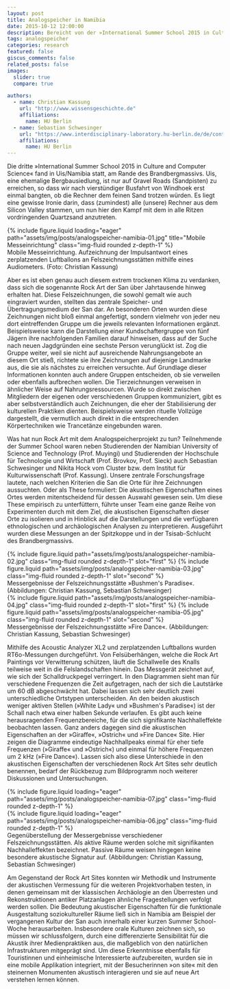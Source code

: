 ```yaml
---
layout: post
title: Analogspeicher in Namibia
date: 2015-10-12 12:00:00
description: Bereicht von der »International Summer School 2015 in Culture and Computer Science«
tags: analogspeicher
categories: research 
featured: false
giscus_comments: false
related_posts: false
images:
  slider: true
  compare: true

authors:
  - name: Christian Kassung
    url: "http://www.wissensgeschichte.de"
    affiliations:
      name: HU Berlin
  - name: Sebastian Schwesinger
    url: "https://www.interdisciplinary-laboratory.hu-berlin.de/de/content/sebastian-schwesinger/"
    affiliations:
      name: HU Berlin
---
```


Die dritte »International Summer School 2015 in Culture and Computer Science«
fand in Uis/Namibia statt, am Rande des Brandbergmassivs. Uis, eine ehemalige
Bergbausiedlung, ist nur auf Gravel Roads (Sandpisten) zu erreichen, so dass
wir nach vierstündiger Busfahrt von Windhoek erst einmal bangten, ob die
Rechner dem feinen Sand trotzen würden. Es liegt eine gewisse Ironie darin,
dass (zumindest) alle (unsere) Rechner aus dem Silicon Valley stammen, um nun
hier den Kampf mit dem in alle Ritzen vordringenden Quartzsand anzutreten.

<div class="row">
  <div class="col-sm mt-3 mt-md-0">
    {% include figure.liquid loading="eager" path="assets/img/posts/analogspeicher-namibia-01.jpg" title="Mobile Messeinrichtung" class="img-fluid rounded z-depth-1" %}
  </div>
</div>
<div class="caption">
  Mobile Messeinrichtung. Aufzeichnung der Impulsantwort eines zerplatzenden
  Luftballons an Felszeichnungsstätten mithilfe eines Audiometers. (Foto:
  Christian Kassung)
</div>

Aber es ist eben genau auch diesem extrem trockenen Klima zu verdanken, dass
sich die sogenannte Rock Art der San über Jahrtausende hinweg erhalten hat.
Diese Felszeichnungen, die sowohl gemalt wie auch eingraviert wurden, stellten
das zentrale Speicher- und Übertragungsmedium der San dar. An besonderen Orten
wurden diese Zeichnungen nicht bloß einmal angefertigt, sondern vielmehr von
jeder neu dort eintreffenden Gruppe um die jeweils relevanten Informationen
ergänzt. Beispielsweise kann die Darstellung einer Kundschaftergruppe von fünf
Jägern ihre nachfolgenden Familien darauf hinweisen, dass auf der Suche nach
neuen Jagdgründen eine sechste Person verunglückt ist.  Zog die Gruppe weiter,
weil sie nicht auf ausreichende Nahrungsangebote an diesem Ort stieß, richtete
sie ihre Zeichnungen auf diejenige Landmarke aus, die sie als nächstes zu
erreichen versuchte. Auf Grundlage dieser Informationen konnten auch andere
Gruppen entscheiden, ob sie verweilen oder ebenfalls aufbrechen wollen. Die
Tierzeichnungen verweisen in ähnlicher Weise auf Nahrungsressourcen. Wurde so
direkt zwischen Mitgliedern der eigenen oder verschiedenen Gruppen
kommuniziert, gibt es aber selbstverständlich auch Zeichnungen, die eher der
Stabilisierung der kulturellen Praktiken dienten. Beispielsweise werden
rituelle Vollzüge dargestellt, die vermutlich auch direkt in die entsprechenden
Körpertechniken wie Trancetänze eingebunden waren.

Was hat nun Rock Art mit dem Analogspeicherprojekt zu tun? Teilnehmende der
Summer School waren neben Studierenden der Namibian University of Science and
Technology (Prof. Muyingi) und Studierenden der Hochschule für Technologie und
Wirtschaft (Prof. Brovkov, Prof. Sieck) auch Sebastian Schwesinger und Nikita
Hock vom Cluster bzw. dem Institut für Kulturwissenschaft (Prof. Kassung).
Unsere zentrale Forschungsfrage lautete, nach welchen Kriterien die San die
Orte für ihre Zeichnungen aussuchten. Oder als These formuliert: Die
akustischen Eigenschaften eines Ortes werden mitentscheidend für dessen Auswahl
gewesen sein. Um diese These empirisch zu unterfüttern, führte unser Team eine
ganze Reihe von Experimenten durch mit dem Ziel, die akustischen Eigenschaften
dieser Orte zu isolieren und in Hinblick auf die Darstellungen und die
verfügbaren ethnologischen und archäologischen Analysen zu interpretieren.
Ausgeführt wurden diese Messungen an der Spitzkoppe und in der Tsisab-Schlucht
des Brandbergmassivs.

<img-comparison-slider>
  {% include figure.liquid path="assets/img/posts/analogspeicher-namibia-02.jpg" class="img-fluid rounded z-depth-1" slot="first" %}
  {% include figure.liquid path="assets/img/posts/analogspeicher-namibia-03.jpg" class="img-fluid rounded z-depth-1" slot="second" %}
</img-comparison-slider>
<div class="caption">
  Messergebnisse der Felszeichnungsstätte »Bushmen's Paradise«.
  (Abbildungen: Christian Kassung, Sebastian Schwesinger)
</div>

<img-comparison-slider>
  {% include figure.liquid path="assets/img/posts/analogspeicher-namibia-04.jpg" class="img-fluid rounded z-depth-1" slot="first" %}
  {% include figure.liquid path="assets/img/posts/analogspeicher-namibia-05.jpg" class="img-fluid rounded z-depth-1" slot="second" %}
</img-comparison-slider>
<div class="caption">
  Messergebnisse der Felszeichnungsstätte »Fire Dance«.
  (Abbildungen: Christian Kassung, Sebastian Schwesinger)
</div>

Mithilfe des Acoustic Analyzer XL2 und zerplatzenden Luftballons wurden
RT6o-Messungen durchgeführt. Von Felsüberhängen, welche die Rock Art
Paintings vor Verwitterung schützen, läuft die Schallwelle des Knalls
teilweise weit in die Felslandschaften hinein. Das Messgerät zeichnet
auf, wie sich der Schalldruckpegel verringert. In den Diagrammen sieht
man für verschiedene Frequenzen die Zeit aufgetragen, nach der sich die
Lautstärke um 60 dB abgeschwächt hat. Dabei lassen sich sehr deutlich
zwei unterschiedliche Ortstypen unterscheiden. An den beiden akustisch
weniger aktiven Stellen (»White Lady« und »Bushmen's Paradise«) ist der
Schall nach etwa einer halben Sekunde verlaufen. Es gibt auch keine
herausragenden Frequenzbereiche, für die sich signifikante
Nachhalleffekte beobachten lassen. Ganz anders dagegen sind die
akustischen Eigenschaften an der »Giraffe«, »Ostrich« und »Fire Dance«
Site. Hier zeigen die Diagramme eindeutige Nachhallpeaks einmal für eher
tiefe Frequenzen (»Giraffe« und »Ostrich«) und einmal für höhere
Frequenzen um 2 kHz (»Fire Dance«). Lassen sich also diese Unterschiede
in den akustischen Eigenschaften der verschiedenen Rock Art Sites sehr
deutlich benennen, bedarf der Rückbezug zum Bildprogramm noch weiterer
Diskussionen und Untersuchungen.

<div class="row mt-3">
    <div class="col-sm mt-3 mt-md-0">
        {% include figure.liquid loading="eager" path="assets/img/posts/analogspeicher-namibia-07.jpg" class="img-fluid rounded z-depth-1" %}
    </div>
    <div class="col-sm mt-3 mt-md-0">
        {% include figure.liquid loading="eager" path="assets/img/posts/analogspeicher-namibia-06.jpg" class="img-fluid rounded z-depth-1" %}
    </div>
</div>
<div class="caption">
  Gegenüberstellung der Messergebnisse verschiedener Felszeichnungsstätten. Als
  aktive Räume werden solche mit signifikanten Nachhalleffekten bezeichnet.
  Passive Räume weisen hingegen keine besondere akustische Signatur auf.
  (Abbildungen: Christian Kassung, Sebastian Schwesinger)
</div>

Am Gegenstand der Rock Art Sites konnten wir Methodik und Instrumente
der akustischen Vermessung für die weiteren Projektvorhaben testen, in
denen gemeinsam mit der klassischen Archäologie an den Überresten und
Rekonstruktionen antiker Platzanlagen ähnliche Fragestellungen verfolgt
werden sollen. Die Bedeutung akustischer Eigenschaften für die
funktionale Ausgestaltung soziokultureller Räume ließ sich in Namibia am
Beispiel der vergangenen Kultur der San auch innerhalb einer kurzen
Summer School-Woche herausarbeiten. Insbesondere orale Kulturen zeichnen
sich, so müssen wir schlussfolgern, durch eine differenzierte
Sensibilität für die Akustik ihrer Medienpraktiken aus, die maßgeblich
von den natürlichen Infrastrukturen mitgeprägt sind. Um diese
Erkenntnisse ebenfalls für Touristinnen und einheimische Interessierte
aufzubereiten, wurden sie in eine mobile Applikation integriert, mit der
Besucherinnen »on site« mit den steinernen Monumenten akustisch
interagieren und sie auf neue Art verstehen lernen können.
